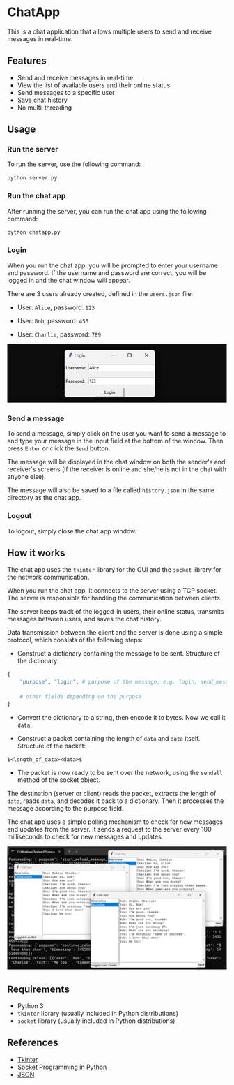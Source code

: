 # ChatApp

This is a chat application that allows multiple users to send and receive messages in real-time.

## Features

- Send and receive messages in real-time
- View the list of available users and their online status
- Send messages to a specific user
- Save chat history
- No multi-threading

## Usage

### Run the server

To run the server, use the following command:

```bash
python server.py
```

### Run the chat app

After running the server, you can run the chat app using the following command:

```bash
python chatapp.py
```

### Login

When you run the chat app, you will be prompted to enter your username and password. If the username and password are correct, you will be logged in and the chat window will appear.

There are 3 users already created, defined in the `users.json` file:

- User: `Alice`, password: `123`

- User: `Bob`, password: `456`

- User: `Charlie`, password: `789`

![alt text](imgs/image.png)

### Send a message

To send a message, simply click on the user you want to send a message to and type your message in the input field at the bottom of the window. Then press `Enter` or click the `Send` button.

The message will be displayed in the chat window on both the sender's and receiver's screens (if the receiver is online and she/he is not in the chat with anyone else).

The message will also be saved to a file called `history.json` in the same directory as the chat app.


### Logout

To logout, simply close the chat app window.

## How it works

The chat app uses the `tkinter` library for the GUI and the `socket` library for the network communication.

When you run the chat app, it connects to the server using a TCP socket. The server is responsible for handling the communication between clients.

The server keeps track of the logged-in users, their online status, transmits messages between users, and saves the chat history.

Data transmission between the client and the server is done using a simple protocol, which consists of the following steps:

- Construct a dictionary containing the message to be sent. Structure of the dictionary:

```python
{
    "purpose": "login", # purpose of the message, e.g. login, send_message, exit, etc.

    # other fields depending on the purpose
}
```

- Convert the dictionary to a string, then encode it to bytes. Now we call it `data`.

- Construct a packet containing the length of `data` and `data` itself. Structure of the packet:

```plaintext
$<length_of_data><data>$
```

- The packet is now ready to be sent over the network, using the `sendall` method of the socket object.

The destination (server or client) reads the packet, extracts the length of `data`, reads `data`, and decodes it back to a dictionary. Then it processes the message according to the purpose field.

The chat app uses a simple polling mechanism to check for new messages and updates from the server. It sends a request to the server every 100 milliseconds to check for new messages and updates.


![alt text](imgs/image-1.png)


## Requirements

- Python 3
- `tkinter` library (usually included in Python distributions)
- `socket` library (usually included in Python distributions)

## References

- [Tkinter](https://docs.python.org/3/library/tkinter.html)
- [Socket Programming in Python](https://realpython.com/python-sockets/)
- [JSON](https://docs.python.org/3/library/json.html)
